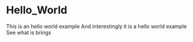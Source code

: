 # Hello_World
This is an hello world example
And interestingly it is a hello world example 
See what is brings
